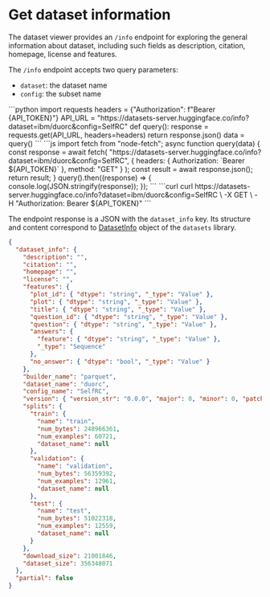 # Get dataset information

The dataset viewer provides an `/info` endpoint for exploring the general information about dataset, including such fields as description, citation, homepage, license and features.

The `/info` endpoint accepts two query parameters:

- `dataset`: the dataset name
- `config`: the subset name

<inferencesnippet>
<python>
```python
import requests
headers = {"Authorization": f"Bearer {API_TOKEN}"}
API_URL = "https://datasets-server.huggingface.co/info?dataset=ibm/duorc&config=SelfRC"
def query():
    response = requests.get(API_URL, headers=headers)
    return response.json()
data = query()
```
</python>
<js>
```js
import fetch from "node-fetch";
async function query(data) {
    const response = await fetch(
        "https://datasets-server.huggingface.co/info?dataset=ibm/duorc&config=SelfRC",
        {
            headers: { Authorization: `Bearer ${API_TOKEN}` },
            method: "GET"
        }
    );
    const result = await response.json();
    return result;
}
query().then((response) => {
    console.log(JSON.stringify(response));
});
```
</js>
<curl>
```curl
curl https://datasets-server.huggingface.co/info?dataset=ibm/duorc&config=SelfRC \
        -X GET \
        -H "Authorization: Bearer ${API_TOKEN}"
```
</curl>
</inferencesnippet>

The endpoint response is a JSON with the `dataset_info` key. Its structure and content correspond to [DatasetInfo](https://huggingface.co/docs/datasets/package_reference/main_classes#datasets.DatasetInfo) object of the `datasets` library.

```json
{
  "dataset_info": {
    "description": "",
    "citation": "",
    "homepage": "",
    "license": "",
    "features": {
      "plot_id": { "dtype": "string", "_type": "Value" },
      "plot": { "dtype": "string", "_type": "Value" },
      "title": { "dtype": "string", "_type": "Value" },
      "question_id": { "dtype": "string", "_type": "Value" },
      "question": { "dtype": "string", "_type": "Value" },
      "answers": {
        "feature": { "dtype": "string", "_type": "Value" },
        "_type": "Sequence"
      },
      "no_answer": { "dtype": "bool", "_type": "Value" }
    },
    "builder_name": "parquet",
    "dataset_name": "duorc",
    "config_name": "SelfRC",
    "version": { "version_str": "0.0.0", "major": 0, "minor": 0, "patch": 0 },
    "splits": {
      "train": {
        "name": "train",
        "num_bytes": 248966361,
        "num_examples": 60721,
        "dataset_name": null
      },
      "validation": {
        "name": "validation",
        "num_bytes": 56359392,
        "num_examples": 12961,
        "dataset_name": null
      },
      "test": {
        "name": "test",
        "num_bytes": 51022318,
        "num_examples": 12559,
        "dataset_name": null
      }
    },
    "download_size": 21001846,
    "dataset_size": 356348071
  },
  "partial": false
}
```
